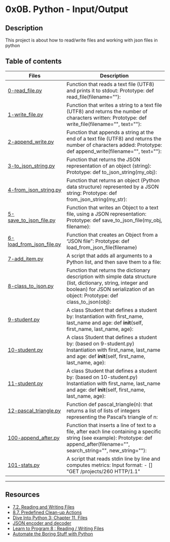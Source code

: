 # 0x0B. Python - Input/Output

## Description
This project is about how to read/write files and working with json files in python

## Table of contents

Files | Description
----------- | -----------
[0-read_file.py](./0-read_file.py) | Function that reads a text file (UTF8) and prints it to stdout: Prototype: def read_file(filename=""):
[1-write_file.py](./1-write_file.py) | Function that writes a string to a text file (UTF8) and returns the number of characters written: Prototype: def write_file(filename="", text=""):
[2-append_write.py](./2-append_write.py) | Function that appends a string at the end of a text file (UTF8) and returns the number of characters added: Prototype: def append_write(filename="", text=""):
[3-to_json_string.py](./3-to_json_string.py) | Function that returns the JSON representation of an object (string): Prototype: def to_json_string(my_obj):
[4-from_json_string.py](./4-from_json_string.py) | Function that returns an object (Python data structure) represented by a JSON string: Prototype: def from_json_string(my_str):
[5-save_to_json_file.py](./5-save_to_json_file.py) | Function that writes an Object to a text file, using a JSON representation: Prototype: def save_to_json_file(my_obj, filename):
[6-load_from_json_file.py](./6-load_from_json_file.py) | Function that creates an Object from a “JSON file”: Prototype: def load_from_json_file(filename)
[7-add_item.py](./7-add_item.py) | A script that adds all arguments to a Python list, and then save them to a file: 
[8-class_to_json.py](./8-class_to_json.py) | Function that returns the dictionary description with simple data structure (list, dictionary, string, integer and boolean) for JSON serialization of an object: Prototype: def class_to_json(obj):
[9-student.py](./9-student.py) | A class Student that defines a student by: Instantiation with first_name, last_name and age: def __init__(self, first_name, last_name, age):
[10-student.py](./10-student.py) | A class Student that defines a student by: (based on 9-student.py) Instantiation with first_name, last_name and age: def __init__(self, first_name, last_name, age):
[11-student.py](./11-student.py) | A class Student that defines a student by: (based on 10-student.py) Instantiation with first_name, last_name and age: def __init__(self, first_name, last_name, age):
[12-pascal_triangle.py](./12-pascal_triangle.py) | Function def pascal_triangle(n): that returns a list of lists of integers representing the Pascal’s triangle of n:
[100-append_after.py](./100-append_after.py) | Function that inserts a line of text to a file, after each line containing a specific string (see example): Prototype: def append_after(filename="", search_string="", new_string=""):
[101-stats.py](./101-stats.py) | A script that reads stdin line by line and computes metrics: Input format: <IP Address> - [<date>] "GET /projects/260 HTTP/1.1" <status code> <file size>


---
## Resources
- [7.2. Reading and Writing Files](https://docs.python.org/3/tutorial/inputoutput.html#reading-and-writing-files)
- [8.7. Predefined Clean-up Actions](https://docs.python.org/3/tutorial/errors.html#predefined-clean-up-actions)
- [Dive Into Python 3: Chapter 11. Files](https://histo.ucsf.edu/BMS270/diveintopython3-r802.pdf)
- [JSON encoder and decoder](https://docs.python.org/3/library/json.html)
- [Learn to Program 8 : Reading / Writing Files](https://www.youtube.com/watch?v=EukxMIsNeqU)
- [Automate the Boring Stuff with Python](https://automatetheboringstuff.com/)


